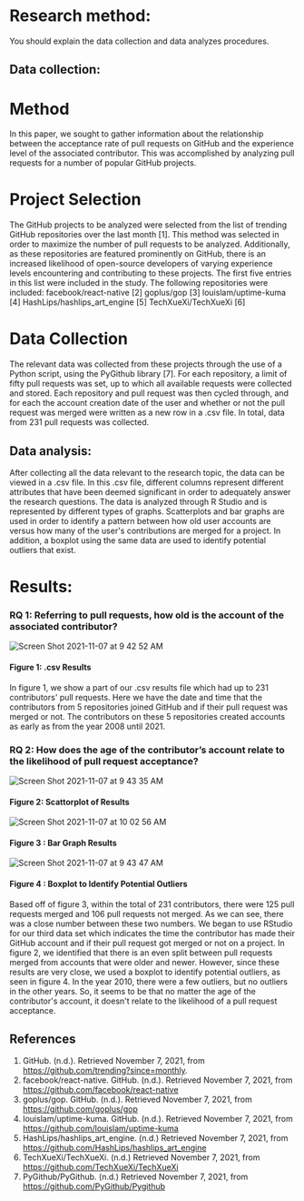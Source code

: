 # Research method: 
You should explain the data collection and data analyzes 
procedures. 
## Data collection: 
# Method
In this paper, we sought to gather information about the relationship between the acceptance rate of pull requests on GitHub and the experience level of the associated contributor. This was accomplished by analyzing pull requests for a number of popular GitHub projects.

# Project Selection
The GitHub projects to be analyzed were selected from the list of trending GitHub repositories over the last month [1]. This method was selected in order to maximize the number of pull requests to be analyzed. Additionally, as these repositories are featured prominently on GitHub, there is an increased likelihood of open-source developers of varying experience levels encountering and contributing to these projects. The first five entries in this list were included in the study. The following repositories were included:
facebook/react-native [2]
goplus/gop [3]
louislam/uptime-kuma [4]
HashLips/hashlips_art_engine [5]
TechXueXi/TechXueXi [6]
# Data Collection
The relevant data was collected from these projects through the use of a Python script, using the PyGithub library [7]. For each repository, a limit of fifty pull requests was set, up to which all available requests were collected and stored. Each repository and pull request was then cycled through, and for each the account creation date of the user and whether or not the pull request was merged were written as a new row in a .csv file. In total, data from 231 pull requests was collected.

## Data analysis: 
After collecting all the data relevant to the research topic, the data can be viewed in a .csv file. In this .csv file, different columns represent different attributes that have been deemed significant in order to adequately answer the research questions. The data is analyzed through R Studio and is represented by different types of graphs. Scatterplots and bar graphs are used in order to identify a pattern between how old user accounts are versus how many of the user's contributions are merged for a project. In addition, a boxplot using the same data are used to identify potential outliers that exist.
# Results: 
### RQ 1: Referring to pull requests, how old is the account of the associated contributor?

![Screen Shot 2021-11-07 at 9 42 52 AM](https://user-images.githubusercontent.com/75430495/140653894-07e57706-739e-4269-9cf8-90d7a74d9b08.png)

#### Figure 1: .csv Results

In figure 1, we show a part of our .csv results file which had up to 231 contributors' pull requests. Here we have the date and time that the contributors from 5 repositories joined GitHub and if their pull request was merged or not. The contributors on these 5 repositories created accounts as early as from the year 2008 until 2021. 

### RQ 2: How does the age of the contributor’s account relate to the likelihood of pull request acceptance?

![Screen Shot 2021-11-07 at 9 43 35 AM](https://user-images.githubusercontent.com/75430495/140654352-dbc89e48-9450-4b8e-8a72-b073e87fcdf3.png)

#### Figure 2: Scattorplot of Results

![Screen Shot 2021-11-07 at 10 02 56 AM](https://user-images.githubusercontent.com/75430495/140654457-24563a51-0862-4dca-82ab-82e20bafaf90.png)

#### Figure 3 : Bar Graph Results

![Screen Shot 2021-11-07 at 9 43 47 AM](https://user-images.githubusercontent.com/75430495/140654776-ef2f709b-b34b-4b90-999d-4b6a3fe329da.png)

#### Figure 4 : Boxplot to Identify Potential Outliers 

Based off of figure 3, within the total of 231 contributors, there were 125 pull requests merged and 106 pull requests not merged. As we can see, there was a close number between these two numbers. We began to use RStudio for our third data set which indicates the time the contributor has made their GitHub account and if their pull request got merged or not on a project. In figure 2, we identified that there is an even split between pull requests merged from accounts that were older and newer. However, since these results are very close, we used a boxplot to identify potential outliers, as seen in figure 4. In the year 2010, there were a few outliers, but no outliers in the other years. So, it seems to be that no matter the age of the contributor's account, it doesn't relate to the likelihood of a pull request acceptance. 

## References
1. GitHub. (n.d.). Retrieved November 7, 2021, from https://github.com/trending?since=monthly.
2. facebook/react-native. GitHub. (n.d.). Retrieved November 7, 2021, from https://github.com/facebook/react-native
3. goplus/gop. GitHub. (n.d.). Retrieved November 7, 2021, from https://github.com/goplus/gop
4. louislam/uptime-kuma. GitHub. (n.d.). Retrieved November 7, 2021, from https://github.com/louislam/uptime-kuma
5. HashLips/hashlips_art_engine. (n.d.) Retrieved November 7, 2021, from https://github.com/HashLips/hashlips_art_engine
6. TechXueXi/TechXueXi. (n.d.) Retrieved November 7, 2021, from https://github.com/TechXueXi/TechXueXi
7. PyGithub/PyGithub. (n.d.) Retrieved November 7, 2021, from https://github.com/PyGithub/Pygithub
